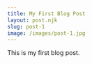 ```yaml
---
title: My First Blog Post
layout: post.njk
slug: post-1
image: /images/post-1.jpg
---
```


This is my first blog post.

